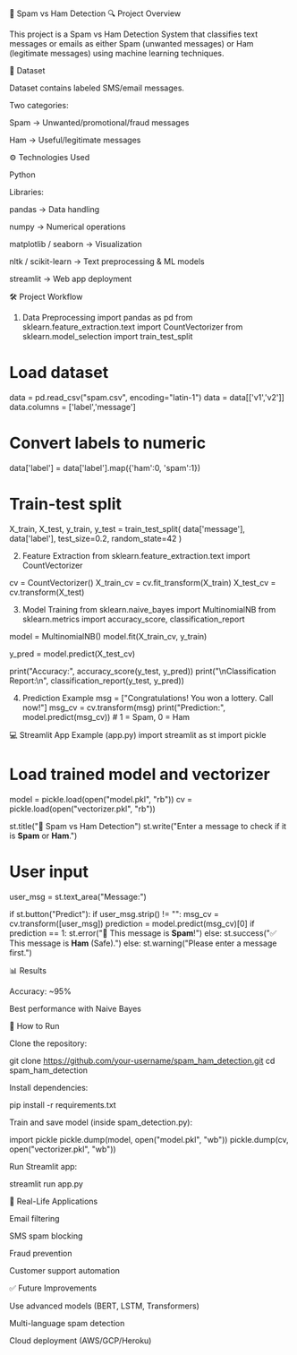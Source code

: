 📧 Spam vs Ham Detection
🔍 Project Overview

This project is a Spam vs Ham Detection System that classifies text messages or emails as either Spam (unwanted messages) or Ham (legitimate messages) using machine learning techniques.

📂 Dataset

Dataset contains labeled SMS/email messages.

Two categories:

Spam → Unwanted/promotional/fraud messages

Ham → Useful/legitimate messages

⚙️ Technologies Used

Python

Libraries:

pandas → Data handling

numpy → Numerical operations

matplotlib / seaborn → Visualization

nltk / scikit-learn → Text preprocessing & ML models

streamlit → Web app deployment

🛠️ Project Workflow
1. Data Preprocessing
import pandas as pd
from sklearn.feature_extraction.text import CountVectorizer
from sklearn.model_selection import train_test_split

# Load dataset
data = pd.read_csv("spam.csv", encoding="latin-1")
data = data[['v1','v2']]
data.columns = ['label','message']

# Convert labels to numeric
data['label'] = data['label'].map({'ham':0, 'spam':1})

# Train-test split
X_train, X_test, y_train, y_test = train_test_split(
    data['message'], data['label'], test_size=0.2, random_state=42
)

2. Feature Extraction
from sklearn.feature_extraction.text import CountVectorizer

cv = CountVectorizer()
X_train_cv = cv.fit_transform(X_train)
X_test_cv = cv.transform(X_test)

3. Model Training
from sklearn.naive_bayes import MultinomialNB
from sklearn.metrics import accuracy_score, classification_report

model = MultinomialNB()
model.fit(X_train_cv, y_train)

y_pred = model.predict(X_test_cv)

print("Accuracy:", accuracy_score(y_test, y_pred))
print("\nClassification Report:\n", classification_report(y_test, y_pred))

4. Prediction Example
msg = ["Congratulations! You won a lottery. Call now!"]
msg_cv = cv.transform(msg)
print("Prediction:", model.predict(msg_cv))  # 1 = Spam, 0 = Ham

💻 Streamlit App Example (app.py)
import streamlit as st
import pickle

# Load trained model and vectorizer
model = pickle.load(open("model.pkl", "rb"))
cv = pickle.load(open("vectorizer.pkl", "rb"))

st.title("📧 Spam vs Ham Detection")
st.write("Enter a message to check if it is **Spam** or **Ham**.")

# User input
user_msg = st.text_area("Message:")

if st.button("Predict"):
    if user_msg.strip() != "":
        msg_cv = cv.transform([user_msg])
        prediction = model.predict(msg_cv)[0]
        if prediction == 1:
            st.error("🚨 This message is **Spam**!")
        else:
            st.success("✅ This message is **Ham** (Safe).")
    else:
        st.warning("Please enter a message first.")

📊 Results

Accuracy: ~95%

Best performance with Naive Bayes

🚀 How to Run

Clone the repository:

git clone https://github.com/your-username/spam_ham_detection.git
cd spam_ham_detection


Install dependencies:

pip install -r requirements.txt


Train and save model (inside spam_detection.py):

import pickle
pickle.dump(model, open("model.pkl", "wb"))
pickle.dump(cv, open("vectorizer.pkl", "wb"))


Run Streamlit app:

streamlit run app.py

📌 Real-Life Applications

Email filtering

SMS spam blocking

Fraud prevention

Customer support automation

✅ Future Improvements

Use advanced models (BERT, LSTM, Transformers)

Multi-language spam detection

Cloud deployment (AWS/GCP/Heroku)
